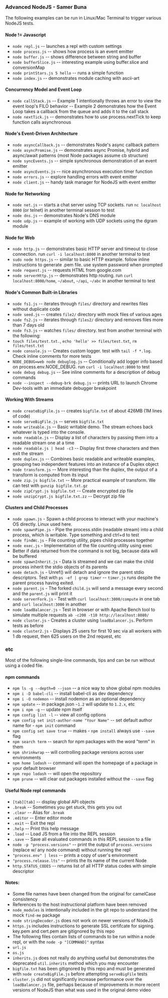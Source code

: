 ### Advanced NodeJS - Samer Buna

The following examples can be run in Linux/Mac Terminal to trigger various NodeJS tests.

#### Node != Javascript
 - `node repl.js` -- launches a repl with custom settings
 - `node process.js` -- shows how process is an event emitter
 - `node buffer.js` -- shows difference between string and buffer
 - `node bufferSlice.js` -- interesting example using buffer.slice and conversionMap
 - `node printStars.js 5 hello` -- runs a simple function
 - `node index.js` -- demonstrates module caching with ascii-art

#### Concurrency Model and Event Loop
 - `node callStack.js` 
  -- Example 1 intentionally throws an error to view the event loop's FILO behavior
  -- Example 2 demonstrates how the Event Loop takes a callback from the queue and adds it to the call stack
 - `node nextTick.js` -- demonstrates how to use process.nextTick to keep function calls asynchronous

#### Node's Event-Driven Architecture
 - `node asyncCallback.js` -- demonstrates Node's async callback pattern
 - `node asyncPromise.js` -- demonstrates async Promise, hybrid and async/await patterns (most Node packages assume cb structure)
 - `node syncEvents.js` -- simple synchronous demonstration of an event emitter
 - `node asyncEvents.js` -- nice asynchronous execution timer function
 - `node errors.js` -- explore handling errors with event emitter
 - `node client.js` -- handy task manager for NodeJS with event emitter

#### Node for Networking
 - `node net.js` -- starts a chat server using TCP sockets. run `nc localhost 8000` (or telnet) in another terminal session to test
 - `node dns.js` -- demonstrates Node's DNS module
 - `node udp.js` -- example of working with UDP sockets using the dgram module

#### Node for Web
 - `node http.js` -- demonstrates basic HTTP server and timeout to close connection. run `curl -i localhost:8000` in another terminal to test
 - `sudo node https.js` -- similar to basic HTTP example. follow inline instructions to generate .pem file. use system password when prompted
 - `node request.js` -- requests HTML from google.com
 - `node serverHttp.js` -- demonstrates http routing. run `curl localhost:8000/home`, `~/about`, `~/api`, `~/abc` in another terminal to test

#### Node's Common Built-in Libraries
 - `node fs1.js` -- iterates through `files/` directory and rewrites files without duplicate code
 - `node seed.js` -- creates `file2/` directory with mock files of various ages
 - `node fs2.js` -- iterates through `files2/` directory and removes files more than 7 days old
 - `node fs3.js` -- watches `files/` directory. test from another terminal with the following:
  - `touch files/test.txt.`, `echo 'hello' >> files/test.txt`, `rm files/test.txt`
 - `node console.js` -- Creates custom logger. test with `tail -f *.log`. Check inline comments for more tests
 - `NODE_DEBUG=web node debuglog.js` -- Conditionally add logger info based on process.env.NODE_DEBUG. run `curl -i localhost:8000` to test
 - `node debug debug.js` -- See inline comments for a description of debug commands
 - `node --inspect --debug-brk debug.js` -- prints URL to launch Chrome Dev-tools with an immediate debugger breakpoint

#### Working With Streams
 - `node createBigFile.js` -- creates `bigfile.txt` of about 426MB (1M lines of code)
 - `node serveBigFile.js` -- serves `bigfile.txt`
 - `node writeable.js` -- Basic writable demo. The stream echoes back whatever is typed into the console.
 - `node readable.js` -- Display a list of characters by passing them into a readable stream one at a time
 - `node readable.js | head -c3` -- Display first three characters and then exit the stream
 - `node duplex.js` -- Combines basic readable and writeable examples, grouping two independent features into an instance of a Duplex object
 - `node transform.js` -- More interesting than the duplex, the output of a transform is computed from its input
 - `node zip.js bigfile.txt` -- More practical example of transform. We can test with `gunzip bigfile.txt.gz`
 - `node zipCrypt.js bigfile.txt` -- Create encrypted zip file
 - `node unzipCrypt.js bigfile.txt.zz` -- Decrypt zip file

#### Clusters and Child Processes
 - `node spawn.js` - Spawn a child process to interact with your machine's OS directly. Linux used here.
 - `node spawnPipe.js` - Pipe the process.stdin (readable stream) into a child process, which is writable. Type something and ctrl+d to test
 - `node findWc.js` - File counting utility, pipes child processes together
 - `node exec.js` - Implementation of the file counting utility using exec
  - Better if data returned from the command is not big, because data will be buffered
 - `node spawnInherit.js` - Data is streamed and we can make the child process inherit the stdio objects of its parents
 - `node detach.js` - Unref() will detach and ignore the parent stdio descriptors. Test with `ps -ef | grep timer` -- `timer.js` runs despite the parent process having exited.
 - `node parent.js` - The forked `child.js` will send a message every second and the `parent.js` will print it
 - `node serverFork.js` - Test with `curl localhost:3000/compute` in one tab and `curl localhost:3000` in another
 - `node loadBalancer.js` - Test in browser or with Apache Bench tool to simulate multiple requests `ab -c200 -t10 http://localhost:8080/`
 - `node cluster.js` - Creates a cluster using `loadBalancer.js`. Perform tests as before
 - `node cluster2.js` - Displays 25 users for first 10 sec via all workers with 1 db request, then 625 users on the 2nd request, etc

### etc
Most of the following single-line commands, tips and can be run without using a coded file.

#### npm commands
 - `npm ls -g --depth=0 --json` -- a nice way to show global npm modules
 - `npm i -D babel-cli` -- install babel-cli as dev dependency
 - `npm i -O nodemon` -- install nodemon as an optional dependency
 - `npm update` -- in package.json `~1.2` will update to `1.2.x`, etc
 - `npm i npm -g` -- update npm itself
 - `npm config list -l` -- view all config options
 - `npm config set init-author-name "Your Name"` -- set default author name for  - `npm init` command
 - `npm config set save true` -- makes  - `npm install` always use `--save` flag
 - `npm search term` -- search for npm packages with the word "term" in them
 - `npm shrinkwrap` -- will controlling package versions across user environments
 - `npm home lodash` -- command will open the homepage of a package in your default browser
 - `npm repo lodash` -- will open the repository
 - `npm prune` -- will clear out packages installed without the `--save` flag

#### Useful Node repl commands
 - `[tab][tab]` -- display global API objects
 - `.break` -- Sometimes you get stuck, this gets you out
 - `.clear` -- Alias for `.break`
 - `.editor` -- Enter editor mode
 - `.exit` -- Exit the repl
 - `.help` -- Print this help message
 - `.load` -- Load JS from a file into the REPL session
 - `.save` -- Save all evaluated commands in this REPL session to a file
 - `node -p "process.versions"` -- print the output of `process.versions` (replace w/ any node command) without running the repl
 - `"process.env" | less` -- prints a copy of user's environment
 - `"process.release.lts"` -- prints the lts name of the current Node
 - `http.STATUS_CODES` -- returns list of all HTTP status codes with simple descriptor

#### Notes:
 - Some file names have been changed from the original for camelCase consistency
 - References to the host instructional platform have been removed
 - `node_modules` is intentionally included in the git repo to understand the mock `find-me` package
 - `node stringDecoder.js` does not work on newer versions of NodeJS
 - `https.js` includes instructions to generate SSL certifcate for signing. key.pem and cert.pem are gitignored by this repo
 - The following files contain lists of commands to be run within a node repl, or with the `node -p "[COMMAND]"` syntax
  - `url.js`
  - `os.js`
 - `inherits.js` does not really do anything useful but demonstrates the deprecated `util.inherits` method which you may encounter
 - `bigfile.txt` has been gitignored by this repo and must be generated with `node createBigFile.js` before attempting `serveBigFile` tests
 - `cluster.js` did not significantly increase performance over the `loadBalancer.js` file, perhaps because of improvements in more recent versions of NodeJS than what was used in the original demo video
